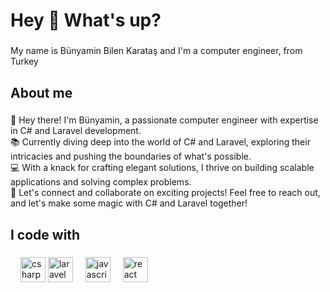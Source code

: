 <h1 align="left">Hey 👋 What's up?</h1>

###

<p align="left">My name is Bünyamin Bilen Karataş and I'm a computer engineer, from Turkey</p>

###

<h2 align="left">About me</h2>

###

<p align="left">
    🚀 Hey there! I'm Bünyamin, a passionate computer engineer with expertise in C# and Laravel development.<br>
    📚 Currently diving deep into the world of C# and Laravel, exploring their intricacies and pushing the boundaries of what's possible.<br>
    💻 With a knack for crafting elegant solutions, I thrive on building scalable applications and solving complex problems.<br>
    🌟 Let's connect and collaborate on exciting projects! Feel free to reach out, and let's make some magic with C# and Laravel together!
</p>

###

<h2 align="left">I code with</h2>

###

<div align="left">
<img width="12" />
<img src="https://cdn.jsdelivr.net/gh/devicons/devicon/icons/csharp/csharp-original.svg" height="40" alt="csharp logo"  />
<img src="https://cdn.jsdelivr.net/gh/devicons/devicon/icons/laravel/laravel-plain.svg" height="40" alt="laravel logo"  />
<img width="12" />
<img src="https://cdn.jsdelivr.net/gh/devicons/devicon/icons/javascript/javascript-original.svg" height="40" alt="javascript logo"  />
<img width="12" />
<img src="https://cdn.jsdelivr.net/gh/devicons/devicon/icons/react/react-original.svg" height="40" alt="react logo"  />
</div>

###
